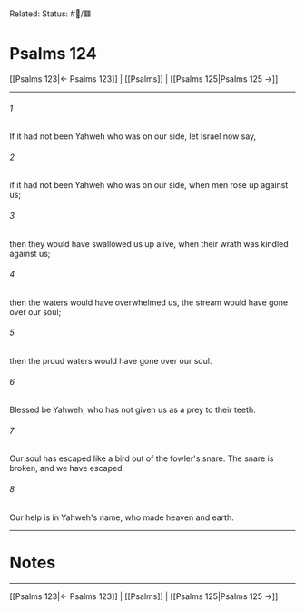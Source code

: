 Related:
Status: #📖/🟥
# Psalms 124

[[Psalms 123|← Psalms 123]] | [[Psalms]] | [[Psalms 125|Psalms 125 →]]
***



###### 1 
If it had not been Yahweh who was on our side, let Israel now say, 

###### 2 
if it had not been Yahweh who was on our side, when men rose up against us; 

###### 3 
then they would have swallowed us up alive, when their wrath was kindled against us; 

###### 4 
then the waters would have overwhelmed us, the stream would have gone over our soul; 

###### 5 
then the proud waters would have gone over our soul. 

###### 6 
Blessed be Yahweh, who has not given us as a prey to their teeth. 

###### 7 
Our soul has escaped like a bird out of the fowler's snare. The snare is broken, and we have escaped. 

###### 8 
Our help is in Yahweh's name, who made heaven and earth.

---
# Notes


***
[[Psalms 123|← Psalms 123]] | [[Psalms]] | [[Psalms 125|Psalms 125 →]]
